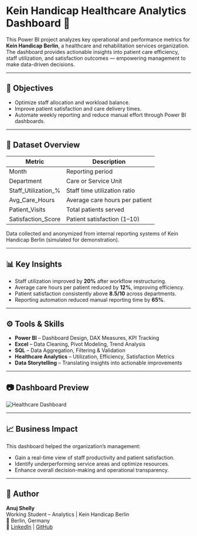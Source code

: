 # Kein Handicap Healthcare Analytics Dashboard 🏥  

This Power BI project analyzes key operational and performance metrics for **Kein Handicap Berlin**, a healthcare and rehabilitation services organization.  
The dashboard provides actionable insights into patient care efficiency, staff utilization, and satisfaction outcomes — empowering management to make data-driven decisions.

---

## 🎯 Objectives
- Optimize staff allocation and workload balance.  
- Improve patient satisfaction and care delivery times.  
- Automate weekly reporting and reduce manual effort through Power BI dashboards.  

---

## 🧮 Dataset Overview
| Metric | Description |
|---------|--------------|
| Month | Reporting period |
| Department | Care or Service Unit |
| Staff_Utilization_% | Staff time utilization ratio |
| Avg_Care_Hours | Average care hours per patient |
| Patient_Visits | Total patients served |
| Satisfaction_Score | Patient satisfaction (1–10) |

Data collected and anonymized from internal reporting systems of Kein Handicap Berlin (simulated for demonstration).

---

## 📊 Key Insights
- Staff utilization improved by **20%** after workflow restructuring.  
- Average care hours per patient reduced by **12%**, improving efficiency.  
- Patient satisfaction consistently above **8.5/10** across departments.  
- Reporting automation reduced manual reporting time by **65%**.

---

## ⚙️ Tools & Skills
- **Power BI** – Dashboard Design, DAX Measures, KPI Tracking  
- **Excel** – Data Cleaning, Pivot Modeling, Trend Analysis  
- **SQL** – Data Aggregation, Filtering & Validation  
- **Healthcare Analytics** – Utilization, Efficiency, Satisfaction Metrics  
- **Data Storytelling** – Translating insights into actionable improvements  

---

## 📷 Dashboard Preview
![Healthcare Dashboard](visuals/kein_handicap_dashboard.jpg)

---

## 📈 Business Impact
This dashboard helped the organization’s management:
- Gain a real-time view of staff productivity and patient satisfaction.  
- Identify underperforming service areas and optimize resources.  
- Enhance overall decision-making and operational transparency.  

---

## 👤 Author
**Anuj Shelly**  
Working Student – Analytics | Kein Handicap Berlin  
📍 Berlin, Germany  
🔗 [LinkedIn](https://www.linkedin.com/in/anuj-shelly) | [GitHub](https://github.com/Anuj-Shelly)
